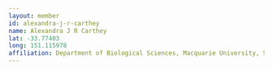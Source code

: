 ```yaml
---
layout: member
id: alexandra-j-r-carthey
name: Alexandra J R Carthey
lat: -33.77403
long: 151.115978
affiliation: Department of Biological Sciences, Macquarie University, Sydney, NSW, Australia 
---
```




